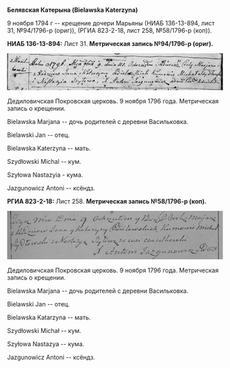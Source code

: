**Белявская Катерына (Bielawska Katerzyna)**

9 ноября 1794 г -- крещение дочери Марьяны (НИАБ 136-13-894, лист 31,
№94/1796-р (ориг)), (РГИА 823-2-18, лист 258, №58/1796-р (коп)).

**НИАБ 136-13-894:** Лист 31. **Метрическая запись №94/1796-р (ориг).**

![](./media/7ee6dc7ec80efeac3b49987a89862f96c7a3f050.png)

Дедиловичская Покровская церковь. 9 ноября 1796 года. Метрическая запись
о крещении.

Bielawska Marjana -- дочь родителей с деревни Васильковка.

Bielawski Jan -- отец.

Bielawska Katerzyna -- мать.

Szydłowski Michal -- кум.

Szyłowa Nastazyia - кума.

Jazgunowicz Antoni -- ксёндз.

**РГИА 823-2-18:** Лист 258. **Метрическая запись №58/1796-р (коп).**

![](./media/f5d235a0c7867a3743c1fe7e1681c0a7bb40bed1.png)

Дедиловичская Покровская церковь. 9 ноября 1796 года. Метрическая запись
о крещении.

Bielawska Marjana -- дочь родителей с деревни Васильковка.

Bielawski Jan -- отец.

Bielawska Katarzyna -- мать.

Szydłowski Michał -- кум.

Szyłowa Nastazya -- кума.

Jazgunowicz Antoni -- ксёндз.
